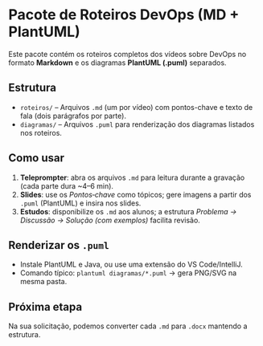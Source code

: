 # Pacote de Roteiros DevOps (MD + PlantUML)
Este pacote contém os roteiros completos dos vídeos sobre DevOps no formato **Markdown** e os diagramas **PlantUML (.puml)** separados.

## Estrutura
- `roteiros/` – Arquivos `.md` (um por vídeo) com pontos-chave e texto de fala (dois parágrafos por parte).
- `diagramas/` – Arquivos `.puml` para renderização dos diagramas listados nos roteiros.

## Como usar
1. **Teleprompter**: abra os arquivos `.md` para leitura durante a gravação (cada parte dura ~4–6 min).
2. **Slides**: use os *Pontos‑chave* como tópicos; gere imagens a partir dos `.puml` (PlantUML) e insira nos slides.
3. **Estudos**: disponibilize os `.md` aos alunos; a estrutura *Problema → Discussão → Solução (com exemplos)* facilita revisão.

## Renderizar os `.puml`
- Instale PlantUML e Java, ou use uma extensão do VS Code/IntelliJ.
- Comando típico: `plantuml diagramas/*.puml` → gera PNG/SVG na mesma pasta.

## Próxima etapa
Na sua solicitação, podemos converter cada `.md` para `.docx` mantendo a estrutura.
